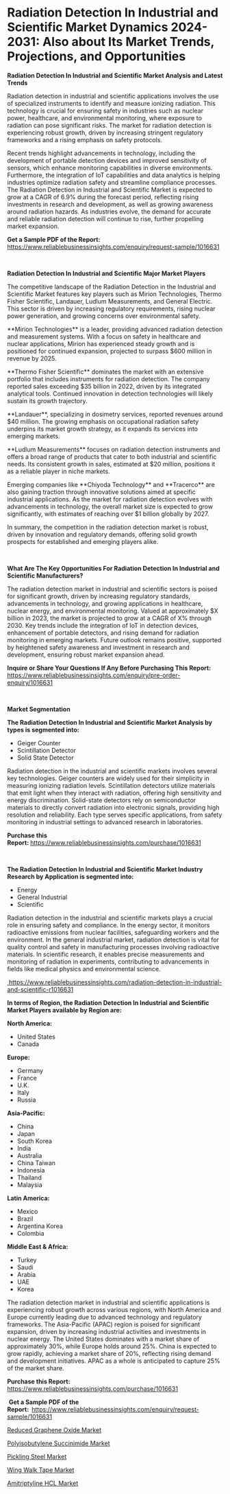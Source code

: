 <p><h1>Radiation Detection In Industrial and Scientific Market Dynamics 2024-2031: Also about Its Market Trends, Projections, and Opportunities</h1></p><p><strong>Radiation Detection In Industrial and Scientific Market Analysis and Latest Trends</strong></p>
<p><p>Radiation detection in industrial and scientific applications involves the use of specialized instruments to identify and measure ionizing radiation. This technology is crucial for ensuring safety in industries such as nuclear power, healthcare, and environmental monitoring, where exposure to radiation can pose significant risks. The market for radiation detection is experiencing robust growth, driven by increasing stringent regulatory frameworks and a rising emphasis on safety protocols. </p><p>Recent trends highlight advancements in technology, including the development of portable detection devices and improved sensitivity of sensors, which enhance monitoring capabilities in diverse environments. Furthermore, the integration of IoT capabilities and data analytics is helping industries optimize radiation safety and streamline compliance processes. The Radiation Detection in Industrial and Scientific Market is expected to grow at a CAGR of 6.9% during the forecast period, reflecting rising investments in research and development, as well as growing awareness around radiation hazards. As industries evolve, the demand for accurate and reliable radiation detection will continue to rise, further propelling market expansion.</p></p>
<p><strong>Get a Sample PDF of the Report:&nbsp;</strong> <a href="https://www.reliablebusinessinsights.com/enquiry/request-sample/1016631?utm_campaign=1732&utm_medium=2&utm_source=Github&utm_content=ia&utm_term=29102024&utm_id=radiation-detection-in-industrial-and-scientific">https://www.reliablebusinessinsights.com/enquiry/request-sample/1016631</a></p>
<p>&nbsp;</p>
<p><strong>Radiation Detection In Industrial and Scientific Major Market Players</strong></p>
<p><p>The competitive landscape of the Radiation Detection in the Industrial and Scientific Market features key players such as Mirion Technologies, Thermo Fisher Scientific, Landauer, Ludlum Measurements, and General Electric. This sector is driven by increasing regulatory requirements, rising nuclear power generation, and growing concerns over environmental safety.</p><p>**Mirion Technologies** is a leader, providing advanced radiation detection and measurement systems. With a focus on safety in healthcare and nuclear applications, Mirion has experienced steady growth and is positioned for continued expansion, projected to surpass $600 million in revenue by 2025.</p><p>**Thermo Fisher Scientific** dominates the market with an extensive portfolio that includes instruments for radiation detection. The company reported sales exceeding $35 billion in 2022, driven by its integrated analytical tools. Continued innovation in detection technologies will likely sustain its growth trajectory.</p><p>**Landauer**, specializing in dosimetry services, reported revenues around $40 million. The growing emphasis on occupational radiation safety underpins its market growth strategy, as it expands its services into emerging markets.</p><p>**Ludlum Measurements** focuses on radiation detection instruments and offers a broad range of products that cater to both industrial and scientific needs. Its consistent growth in sales, estimated at $20 million, positions it as a reliable player in niche markets.</p><p>Emerging companies like **Chiyoda Technology** and **Tracerco** are also gaining traction through innovative solutions aimed at specific industrial applications. As the market for radiation detection evolves with advancements in technology, the overall market size is expected to grow significantly, with estimates of reaching over $1 billion globally by 2027.</p><p>In summary, the competition in the radiation detection market is robust, driven by innovation and regulatory demands, offering solid growth prospects for established and emerging players alike.</p></p>
<p>&nbsp;</p>
<p><strong>What Are The Key Opportunities For Radiation Detection In Industrial and Scientific Manufacturers?</strong></p>
<p><p>The radiation detection market in industrial and scientific sectors is poised for significant growth, driven by increasing regulatory standards, advancements in technology, and growing applications in healthcare, nuclear energy, and environmental monitoring. Valued at approximately $X billion in 2023, the market is projected to grow at a CAGR of X% through 2030. Key trends include the integration of IoT in detection devices, enhancement of portable detectors, and rising demand for radiation monitoring in emerging markets. Future outlook remains positive, supported by heightened safety awareness and investment in research and development, ensuring robust market expansion ahead.</p></p>
<p><strong>Inquire or Share Your Questions If Any Before Purchasing This Report:</strong> <a href="https://www.reliablebusinessinsights.com/enquiry/pre-order-enquiry/1016631?utm_campaign=1732&utm_medium=2&utm_source=Github&utm_content=ia&utm_term=29102024&utm_id=radiation-detection-in-industrial-and-scientific">https://www.reliablebusinessinsights.com/enquiry/pre-order-enquiry/1016631</a></p>
<p>&nbsp;</p>
<p><strong>Market Segmentation</strong></p>
<p><strong>The Radiation Detection In Industrial and Scientific Market Analysis by types is segmented into:</strong></p>
<p><ul><li>Geiger Counter</li><li>Scintillation Detector</li><li>Solid State Detector</li></ul></p>
<p><p>Radiation detection in the industrial and scientific markets involves several key technologies. Geiger counters are widely used for their simplicity in measuring ionizing radiation levels. Scintillation detectors utilize materials that emit light when they interact with radiation, offering high sensitivity and energy discrimination. Solid-state detectors rely on semiconductor materials to directly convert radiation into electronic signals, providing high resolution and reliability. Each type serves specific applications, from safety monitoring in industrial settings to advanced research in laboratories.</p></p>
<p><strong>Purchase this Report:&nbsp;</strong><a href="https://www.reliablebusinessinsights.com/purchase/1016631?utm_campaign=1732&utm_medium=2&utm_source=Github&utm_content=ia&utm_term=29102024&utm_id=radiation-detection-in-industrial-and-scientific">https://www.reliablebusinessinsights.com/purchase/1016631</a></p>
<p>&nbsp;</p>
<p><strong>The Radiation Detection In Industrial and Scientific Market Industry Research by Application is segmented into:</strong></p>
<p><ul><li>Energy</li><li>General Industrial</li><li>Scientific</li></ul></p>
<p><p>Radiation detection in the industrial and scientific markets plays a crucial role in ensuring safety and compliance. In the energy sector, it monitors radioactive emissions from nuclear facilities, safeguarding workers and the environment. In the general industrial market, radiation detection is vital for quality control and safety in manufacturing processes involving radioactive materials. In scientific research, it enables precise measurements and monitoring of radiation in experiments, contributing to advancements in fields like medical physics and environmental science.</p></p>
<p><a href="https://www.reliablebusinessinsights.com/radiation-detection-in-industrial-and-scientific-r1016631?utm_campaign=1732&utm_medium=2&utm_source=Github&utm_content=ia&utm_term=29102024&utm_id=radiation-detection-in-industrial-and-scientific">&nbsp;https://www.reliablebusinessinsights.com/radiation-detection-in-industrial-and-scientific-r1016631</a></p>
<p><strong>In terms of Region, the Radiation Detection In Industrial and Scientific Market Players available by Region are:</strong></p>
<p>
    <p> <strong> North America: </strong>
        <ul>
            <li>United States</li>
            <li>Canada</li>
        </ul>
        </p> 
    <p> <strong> Europe: </strong>
        <ul>
            <li>Germany</li>
            <li>France</li>
            <li>U.K.</li>
            <li>Italy</li>
            <li>Russia</li>
        </ul>
        </p> 
    <p> <strong> Asia-Pacific: </strong>
        <ul>
            <li>China</li>
            <li>Japan</li>
            <li>South Korea</li>
            <li>India</li>
            <li>Australia</li>
            <li>China Taiwan</li>
            <li>Indonesia</li>
            <li>Thailand</li>
            <li>Malaysia</li>
        </ul>
        </p> 
    <p> <strong> Latin America: </strong>
        <ul>
            <li>Mexico</li>
            <li>Brazil</li>
            <li>Argentina Korea</li>
            <li>Colombia</li>
        </ul>
        </p> 
    <p> <strong> Middle East & Africa: </strong>
        <ul>
            <li>Turkey</li>
            <li>Saudi</li>
            <li>Arabia</li>
            <li>UAE</li>
            <li>Korea</li>
        </ul>
    </p>
    </p>
<p><p>The radiation detection market in industrial and scientific applications is experiencing robust growth across various regions, with North America and Europe currently leading due to advanced technology and regulatory frameworks. The Asia-Pacific (APAC) region is poised for significant expansion, driven by increasing industrial activities and investments in nuclear energy. The United States dominates with a market share of approximately 30%, while Europe holds around 25%. China is expected to grow rapidly, achieving a market share of 20%, reflecting rising demand and development initiatives. APAC as a whole is anticipated to capture 25% of the market share.</p></p>
<p><strong>Purchase this Report: </strong><a href="https://www.reliablebusinessinsights.com/purchase/1016631?utm_campaign=1732&utm_medium=2&utm_source=Github&utm_content=ia&utm_term=29102024&utm_id=radiation-detection-in-industrial-and-scientific">https://www.reliablebusinessinsights.com/purchase/1016631</a></p>
<p>&nbsp;<strong>Get a Sample PDF of the Report:&nbsp;&nbsp;</strong><a href="https://www.reliablebusinessinsights.com/enquiry/request-sample/1016631?utm_campaign=1732&utm_medium=2&utm_source=Github&utm_content=ia&utm_term=29102024&utm_id=radiation-detection-in-industrial-and-scientific">https://www.reliablebusinessinsights.com/enquiry/request-sample/1016631</a></p>
<p><strong></strong></p>
<p><p><a href="https://www.linkedin.com/pulse/reduced-graphene-oxide-market-drivers-challenges-forecast-2024-2031-ypt7c?utm_campaign=1732&utm_medium=2&utm_source=Github&utm_content=ia&utm_term=29102024&utm_id=radiation-detection-in-industrial-and-scientific">Reduced Graphene Oxide Market</a></p><p><a href="https://www.linkedin.com/pulse/polyisobutylene-succinimide-market-size-share-analysis-growth-fspvc?utm_campaign=1732&utm_medium=2&utm_source=Github&utm_content=ia&utm_term=29102024&utm_id=radiation-detection-in-industrial-and-scientific">Polyisobutylene Succinimide Market</a></p><p><a href="https://www.linkedin.com/pulse/pickling-steel-market-global-regional-analysis-focus-region-country-level-ajjmc?utm_campaign=1732&utm_medium=2&utm_source=Github&utm_content=ia&utm_term=29102024&utm_id=radiation-detection-in-industrial-and-scientific">Pickling Steel Market</a></p><p><a href="https://www.linkedin.com/pulse/wing-walk-tape-momentum-charting-126-cagr-path-2024-2031-zymolyase-kglmc?utm_campaign=1732&utm_medium=2&utm_source=Github&utm_content=ia&utm_term=29102024&utm_id=radiation-detection-in-industrial-and-scientific">Wing Walk Tape Market</a></p><p><a href="https://www.linkedin.com/pulse/regional-adaptations-global-amitriptyline-hcl-market-trends-overview-yzgfc?utm_campaign=1732&utm_medium=2&utm_source=Github&utm_content=ia&utm_term=29102024&utm_id=radiation-detection-in-industrial-and-scientific">Amitriptyline HCL Market</a></p></p>